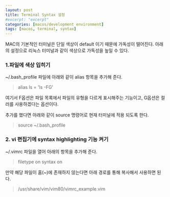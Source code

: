 ```yaml
---
layout: post
title: Terminal Syntax 설정
#excerpt: "excerpt"
categories: [macos/development environment]
tags: [macos, terminal, syntax]
---
```


MAC의 기본적인 터미널은 단일 색상이 default 이기 때문에 가독성이 떨어진다.
아래의 설정으로 리눅스 터미널과 같이 색상으로 가독성을 높일 수 있다.

<!-- more -->

### 1.파일에 색상 입히기 

~/.bash_profile 파일에 아래와 같이 alias 항목을 추가해 준다.

> alias ls = 'ls -FG'

여기서 F옵션은 파일 목록에서 파일의 유형을 다르게 표시해주는 기능이고, G옵션은 컬러를 사용하겠다는 옵션이다.

추가를 했다면 아래와 같이 source 명령어로 현재 터미널에 적용 되도록 한다.

> source ~/.bash_profile




### 2. vi 편집기에 syntax highlighting 기능 켜기

~/.vimrc 파일을 열어 아래의 항목을 추가해 준다.

> filetype on
> syntax on

만약 해당 파일이 홈(~)에 존재하지 않는다면 아래 경로를 통해 복사해서 사용하면 된다.

> /usr/share/vim/vim80/vimrc_example.vim
